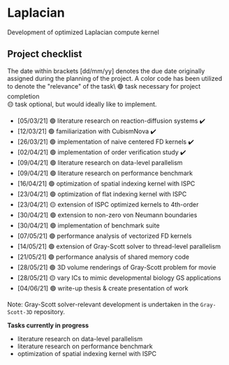 # Laplacian
Development of optimized Laplacian compute kernel

## Project checklist 
The date within brackets [dd/mm/yy] denotes the due date originally assigned 
during the planning of the project. A color code has been utilized to denote 
the "relevance" of the task\ 
🟢 task necessary for project completion\
🟡 task optional, but would ideally like to implement.

* [05/03/21] 🟢 literature research on reaction-diffusion systems ✔️
* [12/03/21] 🟢 familiarization with CubismNova ✔️
* [26/03/21] 🟢 implementation of naive centered FD kernels ✔️
* [02/04/21] 🟢 implementation of order verification study ✔️
* [09/04/21] 🟢 literature research on data-level parallelism 
* [09/04/21] 🟢 literature research on performance benchmark 
* [16/04/21] 🟢 optimization of spatial indexing kernel with ISPC
* [23/04/21] 🟢 optimization of flat indexing kernel with ISPC
* [23/04/21] 🟡 extension of ISPC optimized kernels to 4th-order 
* [30/04/21] 🟢 extension to non-zero von Neumann boundaries 
* [30/04/21] 🟢 implementation of benchmark suite
* [07/05/21] 🟢 performance analysis of vectorized FD kernels 
* [14/05/21] 🟢 extension of Gray-Scott solver to thread-level parallelism 
* [21/05/21] 🟢 performance analysis of shared memory code 
* [28/05/21] 🟢 3D volume renderings of Gray-Scott problem for movie 
* [28/05/21] 🟡 vary ICs to mimic developmental biology GS applications
* [04/06/21] 🟢 write-up thesis & create presentation of work 

Note: Gray-Scott solver-relevant development is undertaken in the 
`Gray-Scott-3D` repository.
 
**Tasks currently in progress**

* literature research on data-level parallelism
* literature research on performance benchmark
* optimization of spatial indexing kernel with ISPC 
